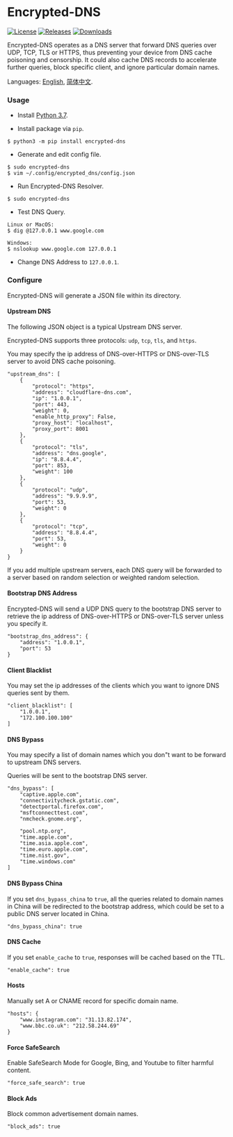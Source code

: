 # Encrypted-DNS
[![License](https://img.shields.io/github/license/Siujoeng-Lau/Encrypted-DNS.svg?style=for-the-badge)](https://github.com/Siujoeng-Lau/Encrypted-DNS/blob/master/LICENSE)
[![Releases](https://img.shields.io/github/v/release/Siujoeng-Lau/Encrypted-DNS?style=for-the-badge)](https://github.com/Siujoeng-Lau/Encrypted-DNS/releases)
[![Downloads](https://img.shields.io/pypi/dm/encrypted-dns?style=for-the-badge)](https://pypi.org/project/encrypted-dns/)

Encrypted-DNS operates as a DNS server that forward DNS queries over UDP, TCP, TLS or HTTPS, thus preventing your device from DNS cache poisoning and censorship.
It could also cache DNS records to accelerate further queries, block specific client, and ignore particular domain names.

Languages: [English](https://github.com/Siujoeng-Lau/Encrypted-DNS/blob/master/README.md), [简体中文](https://github.com/Siujoeng-Lau/Encrypted-DNS/blob/master/README_zh.md).

### Usage

* Install [Python 3.7](https://www.python.org/downloads/).

* Install package via `pip`.

```
$ python3 -m pip install encrypted-dns
```

* Generate and edit config file.

```
$ sudo encrypted-dns
$ vim ~/.config/encrypted_dns/config.json
```

* Run Encrypted-DNS Resolver.

```
$ sudo encrypted-dns
```

* Test DNS Query.

```
Linux or MacOS:
$ dig @127.0.0.1 www.google.com

Windows:
$ nslookup www.google.com 127.0.0.1
```

* Change DNS Address to `127.0.0.1`.

### Configure

Encrypted-DNS will generate a JSON file within its directory.

#### Upstream DNS

The following JSON object is a typical Upstream DNS server.

Encrypted-DNS supports three protocols: `udp`, `tcp`, `tls`, and `https`. 

You may specify the ip address of DNS-over-HTTPS or DNS-over-TLS server to avoid DNS cache poisoning.

```
"upstream_dns": [
    {
        "protocol": "https",
        "address": "cloudflare-dns.com",
        "ip": "1.0.0.1",
        "port": 443,
        "weight": 0,
        "enable_http_proxy": False,
        "proxy_host": "localhost",
        "proxy_port": 8001
    },
    {
        "protocol": "tls",
        "address": "dns.google",
        "ip": "8.8.4.4",
        "port": 853,
        "weight": 100
    },
    {
        "protocol": "udp",
        "address": "9.9.9.9",
        "port": 53,
        "weight": 0
    },
    {
        "protocol": "tcp",
        "address": "8.8.4.4",
        "port": 53,
        "weight": 0
    }
}
```

If you add multiple upstream servers, each DNS query will be forwarded to a server based on random selection or weighted random selection.

#### Bootstrap DNS Address

Encrypted-DNS will send a UDP DNS query to the bootstrap DNS server to retrieve the ip address of DNS-over-HTTPS or DNS-over-TLS server unless you specify it.
```
"bootstrap_dns_address": {
    "address": "1.0.0.1",
    "port": 53
}
```

#### Client Blacklist

You may set the ip addresses of the clients which you want to ignore DNS queries sent by them.
```
"client_blacklist": [
    "1.0.0.1",
    "172.100.100.100"
]
```

#### DNS Bypass

You may specify a list of domain names which you don"t want to be forward to upstream DNS servers.

Queries will be sent to the bootstrap DNS server.

```
"dns_bypass": [
    "captive.apple.com",
    "connectivitycheck.gstatic.com",
    "detectportal.firefox.com",
    "msftconnecttest.com",
    "nmcheck.gnome.org",

    "pool.ntp.org",
    "time.apple.com",
    "time.asia.apple.com",
    "time.euro.apple.com",
    "time.nist.gov",
    "time.windows.com"
]
```

#### DNS Bypass China

If you set `dns_bypass_china` to `true`, all the queries related to domain names in China will be redirected to the bootstrap address, which could be set to a public DNS server located in China.

```
"dns_bypass_china": true
```

#### DNS Cache

If you set `enable_cache` to `true`, responses will be cached based on the TTL.

```
"enable_cache": true
```

#### Hosts

Manually set A or CNAME record for specific domain name.

```
"hosts": {
    "www.instagram.com": "31.13.82.174",
    "www.bbc.co.uk": "212.58.244.69"
}
```

#### Force SafeSearch

Enable SafeSearch Mode for Google, Bing, and Youtube to filter harmful content.

```
"force_safe_search": true
```

#### Block Ads

Block common advertisement domain names.

```
"block_ads": true
```
